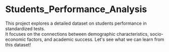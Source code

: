 # Students_Performance_Analysis
This project explores a detailed dataset on students performance in standardized tests.  
It focuses on the connections between demographic characteristics, socio-economic factors, and academic success.
Let's see what we can learn from this dataset!
